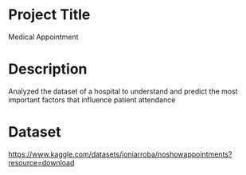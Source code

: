 # Project Title
Medical Appointment

# Description
Analyzed the dataset of a hospital to understand and predict the most important factors that influence patient attendance

# Dataset
https://www.kaggle.com/datasets/joniarroba/noshowappointments?resource=download
